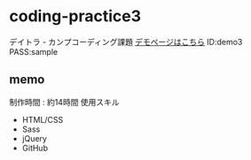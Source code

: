 # coding-practice3
デイトラ - カンプコーディング課題
[デモページはこちら](https://www.yurika1202.com/demo/demo3/)
ID:demo3 PASS:sample

## memo
制作時間 : 約14時間
使用スキル
* HTML/CSS
* Sass
* jQuery
* GitHub
